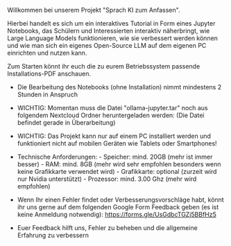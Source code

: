 Willkommen bei unserem Projekt "Sprach KI zum Anfassen".

Hierbei handelt es sich um ein interaktives Tutorial in Form eines Jupyter Notebooks, das Schülern und Interessierten interaktiv näherbringt, wie Large Language Models funktionieren, wie sie verbessert werden können und wie man sich ein eigenes Open-Source LLM auf dem eigenen PC einrichten und nutzen kann. 

Zum Starten könnt ihr euch die zu eurem Betriebssystem passende Installations-PDF anschauen.

- Die Bearbeitung des Notebooks (ohne Installation) nimmt mindestens 2 Stunden in Anspruch

- WICHTIG: Momentan muss die Datei "ollama-jupyter.tar" noch aus folgendem Nextcloud Ordner heruntergeladen werden: (Die Datei befindet gerade in Überarbeitung)

- WICHTIG: Das Projekt kann nur auf einem PC installiert werden und funktioniert nicht auf mobilen Geräten wie Tablets oder Smartphones!

- Technische Anforderungen:
		- Speicher: mind. 20GB (mehr ist immer besser)
		- RAM: mind. 8GB (mehr wird sehr empfohlen besonders wenn keine Grafikkarte verwendet wird)
		- Grafikkarte: optional (zurzeit wird nur Nvidia unterstützt)
		- Prozessor: mind. 3.00 Ghz (mehr wird empfohlen)

- Wenn Ihr einen Fehler findet oder Verbesserungsvorschläge habt, könnt ihr uns gerne auf dem folgenden Google Form Feedback geben (es ist keine Anmeldung notwendig): https://forms.gle/UsGdbcTGZj5BBfHz5

- Euer Feedback hilft uns, Fehler zu beheben und die allgemeine Erfahrung zu verbessern

